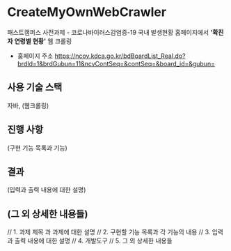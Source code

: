 # CreateMyOwnWebCrawler
패스트캠퍼스 사전과제 - 코로나바이러스감염증-19 국내 발생현황 홈페이지에서 **'확진자 연령별 현황'** 웹 크롤링
- 홈페이지 주소
https://ncov.kdca.go.kr/bdBoardList_Real.do?brdId=1&brdGubun=11&ncvContSeq=&contSeq=&board_id=&gubun=

## 사용 기술 스택
자바, (웹크롤링)

## 진행 사항
(구현 기능 목록과 기능)

## 결과
(입력과 출력 내용에 대한 설명)

## (그 외 상세한 내용들)
// 1. 과제 제목 과 과제에 대한 설명
// 2. 구현할 기능 목록과 각 기능의 내용
// 3. 입력과 출력 내용에 대한 설명
// 4. 개발도구
// 5. 그 외 상세한 내용들
